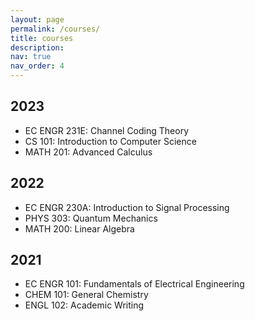 ```yaml
---
layout: page
permalink: /courses/
title: courses
description: 
nav: true
nav_order: 4
---
```

## 2023
- EC ENGR 231E: Channel Coding Theory
- CS 101: Introduction to Computer Science
- MATH 201: Advanced Calculus

## 2022
- EC ENGR 230A: Introduction to Signal Processing
- PHYS 303: Quantum Mechanics
- MATH 200: Linear Algebra

## 2021
- EC ENGR 101: Fundamentals of Electrical Engineering
- CHEM 101: General Chemistry
- ENGL 102: Academic Writing